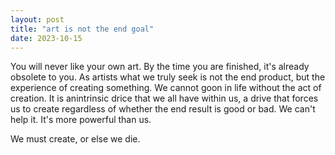 ```yaml
---
layout: post
title: "art is not the end goal"
date: 2023-10-15
---
```


You will never like your own art. By the time you are finished, it's already obsolete to you.
As artists what we truly seek is not the end product, but the experience of creating something. We cannot goon in life without the act of creation. 
It is anintrinsic drice that we all have within us, a drive that forces us to create regardless of whether the end result is good or bad. We can't help it. It's more powerful than us. 

We must create, or else we die. 
